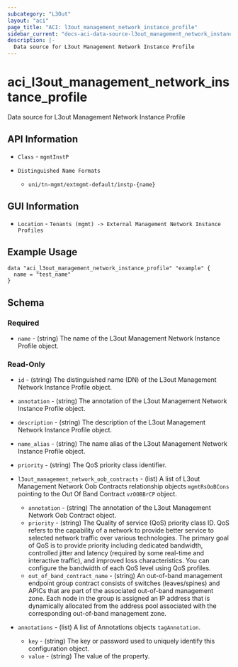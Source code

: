 ```yaml
---
subcategory: "L3Out"
layout: "aci"
page_title: "ACI: l3out_management_network_instance_profile"
sidebar_current: "docs-aci-data-source-l3out_management_network_instance_profile"
description: |-
  Data source for L3out Management Network Instance Profile
---
```


# aci_l3out_management_network_instance_profile #

Data source for L3out Management Network Instance Profile

## API Information ##

* `Class` - `mgmtInstP`

* `Distinguished Name Formats`
  - `uni/tn-mgmt/extmgmt-default/instp-{name}`

## GUI Information ##

* `Location` - `Tenants (mgmt) -> External Management Network Instance Profiles`

## Example Usage ##

```hcl
data "aci_l3out_management_network_instance_profile" "example" {
  name = "test_name"
}
```

## Schema

### Required

* `name` - (string) The name of the L3out Management Network Instance Profile object.

### Read-Only

* `id` - (string) The distinguished name (DN) of the L3out Management Network Instance Profile object.
* `annotation` - (string) The annotation of the L3out Management Network Instance Profile object.
* `description` - (string) The description of the L3out Management Network Instance Profile object.
* `name_alias` - (string) The name alias of the L3out Management Network Instance Profile object.
* `priority` - (string) The QoS priority class identifier.

* `l3out_management_network_oob_contracts` - (list) A list of L3out Management Network Oob Contracts relationship objects `mgmtRsOoBCons` pointing to the Out Of Band Contract `vzOOBBrCP` object.
  * `annotation` - (string) The annotation of the L3out Management Network Oob Contract object.
  * `priority` - (string) The Quality of service (QoS) priority class ID. QoS refers to the capability of a network to provide better service to selected network traffic over various technologies. The primary goal of QoS is to provide priority including dedicated bandwidth, controlled jitter and latency (required by some real-time and interactive traffic), and improved loss characteristics. You can configure the bandwidth of each QoS level using QoS profiles.
  * `out_of_band_contract_name` - (string) An out-of-band management endpoint group contract consists of switches (leaves/spines) and APICs that are part of the associated out-of-band management zone. Each node in the group is assigned an IP address that is dynamically allocated from the address pool associated with the corresponding out-of-band management zone.
* `annotations` - (list) A list of Annotations objects `tagAnnotation`.
  * `key` - (string) The key or password used to uniquely identify this configuration object.
  * `value` - (string) The value of the property.
